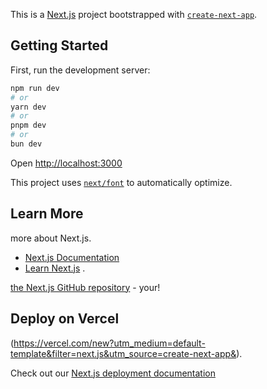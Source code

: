 This is a [Next.js](https://nextjs.org/) project bootstrapped with [`create-next-app`](https://github.com/vercel/next.js/tree/canary/packages/create-next-app).

## Getting Started

First, run the development server:

```bash
npm run dev
# or
yarn dev
# or
pnpm dev
# or
bun dev
```

Open [http://localhost:3000](http://localhost:3000)

This project uses [`next/font`](https://nextjs.org/docs/basic-features/font-optimization) to automatically optimize.

## Learn More

more about Next.js.

- [Next.js Documentation](https://nextjs.org/docs)
- [Learn Next.js](https://nextjs.org/learn) .

[the Next.js GitHub repository](https://github.com/vercel/next.js/) - your!

## Deploy on Vercel

(https://vercel.com/new?utm_medium=default-template&filter=next.js&utm_source=create-next-app&).

Check out our [Next.js deployment documentation](https://nextjs.org/docs/deployment)
